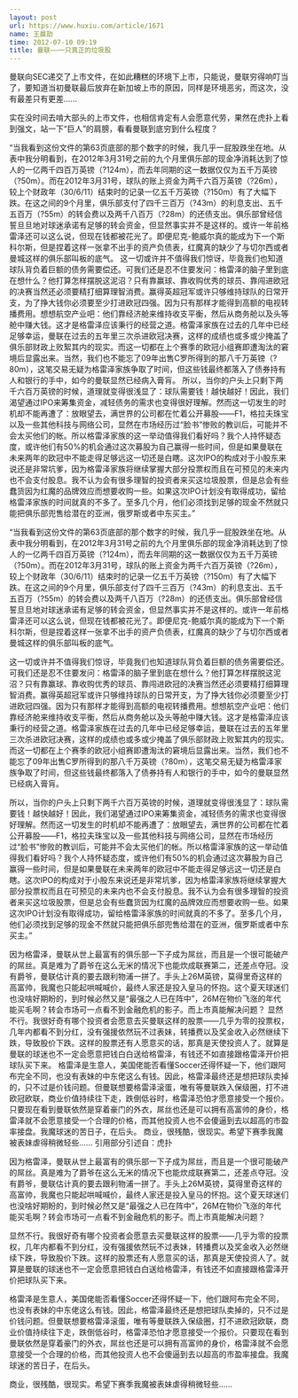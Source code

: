 ```yaml
---
layout: post
url: https://www.huxiu.com/article/1671
name: 王晨劼
time: 2012-07-10 09:19
title: 曼联——一只真正的垃圾股
---
```

曼联向SEC递交了上市文件，在如此糟糕的环境下上市，只能说，曼联穷得响叮当了，要知道当初曼联最后放弃在新加坡上市的原因，同样是环境恶劣，而这次，没有最差只有更差......

实在没时间去啃大部头的上市文件，也相信肯定有人会愿意代劳，果然在虎扑上看到强文，站一下“巨人”的肩膀，看看曼联到底穷到什么程度？

“当我看到这份文件的第63页底部的那个数字的时候，我几乎一屁股跌坐在地。从表中我分明看到，在2012年3月31号之前的九个月里俱乐部的现金净消耗达到了惊人的一亿两千四百万英镑（?124m），而去年同期的这一数据仅仅为五千万英镑（?50m）。而在2012年3月31号，球队的账上资金为两千六百万英镑（?26m），较上个财政年（30/6/11）结束时的记录一亿五千万英镑（?150m）有了大幅下跌。在这之间的9个月里，俱乐部支付了四千三百万（?43m）的利息支出、五千五百万（?55m）的转会费以及两千八百万（?28m）的还债支出。俱乐部曾经信誓旦旦地对球迷承诺有足够的转会资金，但显然事实并不是这样的。或许一年前格雷泽还可以这么说，但现在钱都被花光了。即便尼克-鲍威尔真的能成为下一个斯科尔斯，但是捏着这样一张拿不出手的资产负债表，红魔真的缺少了与切尔西或者曼城这样的俱乐部叫板的底气。 这一切或许并不值得我们惊讶，毕竟我们也知道球队背负着巨额的债务需要偿还。可我们还是忍不住要发问：格雷泽的脑子里到底在想什么？他打算怎样摆脱这泥沼？只有靠赢球、靠收购优秀的球员、靠闯进欧冠的决赛当然还必须要精打细算理智消费。赢得英超冠军或许只够维持球队的日常开支，为了挣大钱你必须要至少打进欧冠四强。因为只有那样才能得到高额的电视转播费用。想想航空产业吧：他们靠经济舱来维持收支平衡，然后从商务舱以及头等舱中赚大钱。这才是格雷泽应该秉行的经营之道。格雷泽家族在过去的几年中已经足够幸运，曼联在过去的五年里三次杀进欧冠决赛，这样的成绩也或多或少掩盖了俱乐部财政上败絮其内的现实。而这一切都在上个赛季的欧冠小组赛即遭淘汰的窘境后显露出来。当然，我们也不能忘了09年出售C罗所得到的那八千万英镑（?80m），这笔交易无疑为格雷泽家族争取了时间，但这些钱最终都落入了债券持有人和银行的手中，如今的曼联显然已经病入膏肓。 所以，当你的户头上只剩下两千六百万英镑的时候，道理就变得很浅显了：球队需要钱！越快越好！因此，我们渴望通过IPO来筹集资金，减轻债务的需求也变得很好理解。然而这一切发生的时机却不能再遭了：放眼望去，满世界的公司都在忙着公开募股——F1，格拉夫珠宝以及一些其他科技与网络公司，显然在市场经历过“脸书”惨败的教训后，可能并不会太买他们的帐。所以格雷泽家族的这一举动值得我们看好吗？我个人持怀疑态度，或许他们有50%的机会通过这次募股为自己赢得一些时间，但是如果曼联在未来两年的欧冠中不能走得足够远这一切还是白瞎。这次IPO的构成对于小股东来说还是非常坑爹，因为格雷泽家族将继续掌握大部分投票权而且在可预见的未来内也不会支付股息。我不认为会有很多理智的投资者来买这垃圾股票，但是总会有些蠢货因为红魔的品牌效应而想要收购一些。如果这次IPO计划没有取得成功，留给格雷泽家族的时间就真的不多了。至多几个月，他们必须找到足够的现金不然就只能把俱乐部兜售给潜在的亚洲，俄罗斯或者中东买主。”

“当我看到这份文件的第63页底部的那个数字的时候，我几乎一屁股跌坐在地。从表中我分明看到，在2012年3月31号之前的九个月里俱乐部的现金净消耗达到了惊人的一亿两千四百万英镑（?124m），而去年同期的这一数据仅仅为五千万英镑（?50m）。而在2012年3月31号，球队的账上资金为两千六百万英镑（?26m），较上个财政年（30/6/11）结束时的记录一亿五千万英镑（?150m）有了大幅下跌。在这之间的9个月里，俱乐部支付了四千三百万（?43m）的利息支出、五千五百万（?55m）的转会费以及两千八百万（?28m）的还债支出。俱乐部曾经信誓旦旦地对球迷承诺有足够的转会资金，但显然事实并不是这样的。或许一年前格雷泽还可以这么说，但现在钱都被花光了。即便尼克-鲍威尔真的能成为下一个斯科尔斯，但是捏着这样一张拿不出手的资产负债表，红魔真的缺少了与切尔西或者曼城这样的俱乐部叫板的底气。

这一切或许并不值得我们惊讶，毕竟我们也知道球队背负着巨额的债务需要偿还。可我们还是忍不住要发问：格雷泽的脑子里到底在想什么？他打算怎样摆脱这泥沼？只有靠赢球、靠收购优秀的球员、靠闯进欧冠的决赛当然还必须要精打细算理智消费。赢得英超冠军或许只够维持球队的日常开支，为了挣大钱你必须要至少打进欧冠四强。因为只有那样才能得到高额的电视转播费用。想想航空产业吧：他们靠经济舱来维持收支平衡，然后从商务舱以及头等舱中赚大钱。这才是格雷泽应该秉行的经营之道。格雷泽家族在过去的几年中已经足够幸运，曼联在过去的五年里三次杀进欧冠决赛，这样的成绩也或多或少掩盖了俱乐部财政上败絮其内的现实。而这一切都在上个赛季的欧冠小组赛即遭淘汰的窘境后显露出来。当然，我们也不能忘了09年出售C罗所得到的那八千万英镑（?80m），这笔交易无疑为格雷泽家族争取了时间，但这些钱最终都落入了债券持有人和银行的手中，如今的曼联显然已经病入膏肓。

所以，当你的户头上只剩下两千六百万英镑的时候，道理就变得很浅显了：球队需要钱！越快越好！因此，我们渴望通过IPO来筹集资金，减轻债务的需求也变得很好理解。然而这一切发生的时机却不能再遭了：放眼望去，满世界的公司都在忙着公开募股——F1，格拉夫珠宝以及一些其他科技与网络公司，显然在市场经历过“脸书”惨败的教训后，可能并不会太买他们的帐。所以格雷泽家族的这一举动值得我们看好吗？我个人持怀疑态度，或许他们有50%的机会通过这次募股为自己赢得一些时间，但是如果曼联在未来两年的欧冠中不能走得足够远这一切还是白瞎。这次IPO的构成对于小股东来说还是非常坑爹，因为格雷泽家族将继续掌握大部分投票权而且在可预见的未来内也不会支付股息。我不认为会有很多理智的投资者来买这垃圾股票，但是总会有些蠢货因为红魔的品牌效应而想要收购一些。如果这次IPO计划没有取得成功，留给格雷泽家族的时间就真的不多了。至多几个月，他们必须找到足够的现金不然就只能把俱乐部兜售给潜在的亚洲，俄罗斯或者中东买主。”

因为格雷泽，曼联从世上最富有的俱乐部一下子成为屌丝，而且是一个很可能破产的屌丝。真是难为了爵爷在这么无米的情况下也能炊成联赛第二，还差点夺冠。没有爵爷，曼联估计真的要去跟利物浦一拼了。手头上26M英镑，莫得里奇这样的高富帅，我魔也只能起哄喊喊价，最终人家还是投入皇马的怀抱。这个夏天球迷们也没啥好期盼的，到时候必然又是“最强之人已在阵中”，26M在物价飞涨的年代能买毛啊？转会市场可一点看不到金融危机的影子。而上市真能解决问题？ 显然不行。我很好奇有哪个投资者会愿意去买曼联这样的股票——几乎为零的投票权，几年内都看不到分红，没有强援依然玩不过表妹，转播费以及奖金收入必然继续下跌，导致股价下跌。这样的股票还有人愿意买的话，那真是天使投资人了。就算是曼联的球迷也不一定会愿意把钱白白送给格雷泽，有钱还不如直接跟格雷泽开价把球队买下来。 格雷泽是生意人，美国佬能否看懂Soccer还得怀疑一下，他们跟阿布完全不同，也没有表妹的中东佬这么有钱。因此，格雷泽最终还是想把球队卖掉的，只不过是价钱问题。但曼联想要格雷泽滚蛋，唯有等曼联跌入保级圈，打不进欧冠欧联，商业价值持续往下走，跌倒低谷时，格雷泽恐怕才愿意接受一个报价。只要现在看到曼联依然是穿着豪门的外衣，屌丝也还是可以拥有高富帅的身价，格雷泽就不会愿意接受一个合理的价格，而其他投资人也不会傻逼到去以超高的市盈率接盘。我魔球迷的苦日子，在后头。 商业，很残酷，很现实。希望下赛季我魔被表妹虐得稍微轻些...... 引用部分引述自：虎扑

因为格雷泽，曼联从世上最富有的俱乐部一下子成为屌丝，而且是一个很可能破产的屌丝。真是难为了爵爷在这么无米的情况下也能炊成联赛第二，还差点夺冠。没有爵爷，曼联估计真的要去跟利物浦一拼了。手头上26M英镑，莫得里奇这样的高富帅，我魔也只能起哄喊喊价，最终人家还是投入皇马的怀抱。这个夏天球迷们也没啥好期盼的，到时候必然又是“最强之人已在阵中”，26M在物价飞涨的年代能买毛啊？转会市场可一点看不到金融危机的影子。而上市真能解决问题？

显然不行。我很好奇有哪个投资者会愿意去买曼联这样的股票——几乎为零的投票权，几年内都看不到分红，没有强援依然玩不过表妹，转播费以及奖金收入必然继续下跌，导致股价下跌。这样的股票还有人愿意买的话，那真是天使投资人了。就算是曼联的球迷也不一定会愿意把钱白白送给格雷泽，有钱还不如直接跟格雷泽开价把球队买下来。

格雷泽是生意人，美国佬能否看懂Soccer还得怀疑一下，他们跟阿布完全不同，也没有表妹的中东佬这么有钱。因此，格雷泽最终还是想把球队卖掉的，只不过是价钱问题。但曼联想要格雷泽滚蛋，唯有等曼联跌入保级圈，打不进欧冠欧联，商业价值持续往下走，跌倒低谷时，格雷泽恐怕才愿意接受一个报价。只要现在看到曼联依然是穿着豪门的外衣，屌丝也还是可以拥有高富帅的身价，格雷泽就不会愿意接受一个合理的价格，而其他投资人也不会傻逼到去以超高的市盈率接盘。我魔球迷的苦日子，在后头。

商业，很残酷，很现实。希望下赛季我魔被表妹虐得稍微轻些......

